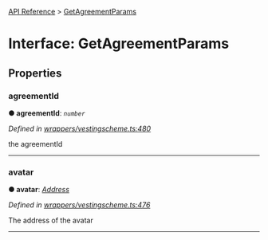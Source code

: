 [API Reference](../README.md) > [GetAgreementParams](../interfaces/GetAgreementParams.md)



# Interface: GetAgreementParams


## Properties
<a id="agreementId"></a>

###  agreementId

**●  agreementId**:  *`number`* 

*Defined in [wrappers/vestingscheme.ts:480](https://github.com/daostack/arc.js/blob/42de6847/lib/wrappers/vestingscheme.ts#L480)*



the agreementId




___

<a id="avatar"></a>

###  avatar

**●  avatar**:  *[Address](../#Address)* 

*Defined in [wrappers/vestingscheme.ts:476](https://github.com/daostack/arc.js/blob/42de6847/lib/wrappers/vestingscheme.ts#L476)*



The address of the avatar




___


